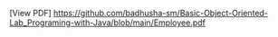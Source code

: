 [View PDF] https://github.com/badhusha-sm/Basic-Object-Oriented-Lab_Programing-with-Java/blob/main/Employee.pdf
